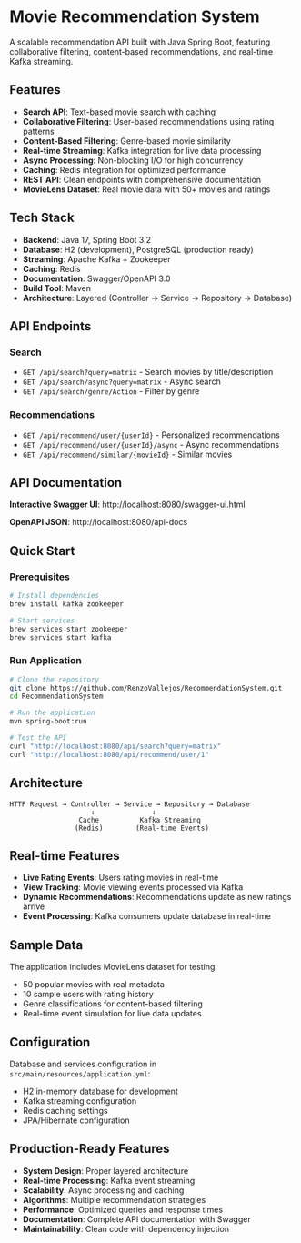 # Movie Recommendation System

A scalable recommendation API built with Java Spring Boot, featuring collaborative filtering, content-based recommendations, and real-time Kafka streaming.

## Features

- **Search API**: Text-based movie search with caching
- **Collaborative Filtering**: User-based recommendations using rating patterns
- **Content-Based Filtering**: Genre-based movie similarity
- **Real-time Streaming**: Kafka integration for live data processing
- **Async Processing**: Non-blocking I/O for high concurrency
- **Caching**: Redis integration for optimized performance
- **REST API**: Clean endpoints with comprehensive documentation
- **MovieLens Dataset**: Real movie data with 50+ movies and ratings

## Tech Stack

- **Backend**: Java 17, Spring Boot 3.2
- **Database**: H2 (development), PostgreSQL (production ready)
- **Streaming**: Apache Kafka + Zookeeper
- **Caching**: Redis
- **Documentation**: Swagger/OpenAPI 3.0
- **Build Tool**: Maven
- **Architecture**: Layered (Controller → Service → Repository → Database)

## API Endpoints

### Search
- `GET /api/search?query=matrix` - Search movies by title/description
- `GET /api/search/async?query=matrix` - Async search
- `GET /api/search/genre/Action` - Filter by genre

### Recommendations
- `GET /api/recommend/user/{userId}` - Personalized recommendations
- `GET /api/recommend/user/{userId}/async` - Async recommendations
- `GET /api/recommend/similar/{movieId}` - Similar movies

## API Documentation

**Interactive Swagger UI**: http://localhost:8080/swagger-ui.html

**OpenAPI JSON**: http://localhost:8080/api-docs

## Quick Start

### Prerequisites
```bash
# Install dependencies
brew install kafka zookeeper

# Start services
brew services start zookeeper
brew services start kafka
```

### Run Application
```bash
# Clone the repository
git clone https://github.com/RenzoVallejos/RecommendationSystem.git
cd RecommendationSystem

# Run the application
mvn spring-boot:run

# Test the API
curl "http://localhost:8080/api/search?query=matrix"
curl "http://localhost:8080/api/recommend/user/1"
```

## Architecture

```
HTTP Request → Controller → Service → Repository → Database
                    ↓              ↓
                 Cache          Kafka Streaming
                (Redis)        (Real-time Events)
```

## Real-time Features

- **Live Rating Events**: Users rating movies in real-time
- **View Tracking**: Movie viewing events processed via Kafka
- **Dynamic Recommendations**: Recommendations update as new ratings arrive
- **Event Processing**: Kafka consumers update database in real-time

## Sample Data

The application includes MovieLens dataset for testing:
- 50 popular movies with real metadata
- 10 sample users with rating history
- Genre classifications for content-based filtering
- Real-time event simulation for live data updates

## Configuration

Database and services configuration in `src/main/resources/application.yml`:
- H2 in-memory database for development
- Kafka streaming configuration
- Redis caching settings
- JPA/Hibernate configuration

## Production-Ready Features

- **System Design**: Proper layered architecture
- **Real-time Processing**: Kafka event streaming
- **Scalability**: Async processing and caching
- **Algorithms**: Multiple recommendation strategies
- **Performance**: Optimized queries and response times
- **Documentation**: Complete API documentation with Swagger
- **Maintainability**: Clean code with dependency injection